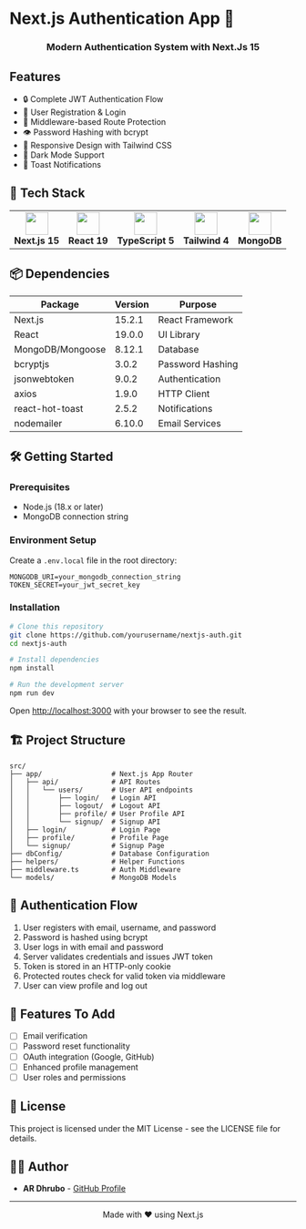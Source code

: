 # Next.js Authentication App  🔐

<div align="center">
  <h3>Modern Authentication System with Next.Js 15</h3>
</div>

## Features

- 🔒 Complete JWT Authentication Flow
- 👤 User Registration & Login
- 🔄 Middleware-based Route Protection
- 👁️ Password Hashing with bcrypt
- 📱 Responsive Design with Tailwind CSS
- 🌙 Dark Mode Support
- 🍞 Toast Notifications

## 🚀 Tech Stack

<table>
  <tr>
    <td align="center">
      <img src="https://cdn.worldvectorlogo.com/logos/next-js.svg" width="40" height="40"/><br />
      <b>Next.js 15</b>
    </td>
    <td align="center">
      <img src="https://cdn.worldvectorlogo.com/logos/react-2.svg" width="40" height="40"/><br />
      <b>React 19</b>
    </td>
    <td align="center">
      <img src="https://cdn.worldvectorlogo.com/logos/typescript.svg" width="40" height="40"/><br />
      <b>TypeScript 5</b>
    </td>
    <td align="center">
      <img src="https://cdn.worldvectorlogo.com/logos/tailwind-css-2.svg" width="40" height="40"/><br />
      <b>Tailwind 4</b>
    </td>
    <td align="center">
      <img src="https://cdn.worldvectorlogo.com/logos/mongodb-icon-1.svg" width="40" height="40"/><br />
      <b>MongoDB</b>
    </td>
  </tr>
</table>

## 📦 Dependencies

| Package | Version | Purpose |
|---------|---------|---------|
| Next.js | 15.2.1 | React Framework |
| React | 19.0.0 | UI Library |
| MongoDB/Mongoose | 8.12.1 | Database |
| bcryptjs | 3.0.2 | Password Hashing |
| jsonwebtoken | 9.0.2 | Authentication |
| axios | 1.9.0 | HTTP Client |
| react-hot-toast | 2.5.2 | Notifications |
| nodemailer | 6.10.0 | Email Services |

## 🛠️ Getting Started

### Prerequisites

- Node.js (18.x or later)
- MongoDB connection string

### Environment Setup

Create a `.env.local` file in the root directory:

```
MONGODB_URI=your_mongodb_connection_string
TOKEN_SECRET=your_jwt_secret_key
```

### Installation

```bash
# Clone this repository
git clone https://github.com/yourusername/nextjs-auth.git
cd nextjs-auth

# Install dependencies
npm install

# Run the development server
npm run dev
```

Open [http://localhost:3000](http://localhost:3000) with your browser to see the result.

## 🏗️ Project Structure

```
src/
├── app/                 # Next.js App Router
│   ├── api/             # API Routes
│   │   └── users/       # User API endpoints
│   │       ├── login/   # Login API
│   │       ├── logout/  # Logout API
│   │       ├── profile/ # User Profile API
│   │       └── signup/  # Signup API
│   ├── login/           # Login Page
│   ├── profile/         # Profile Page
│   └── signup/          # Signup Page
├── dbConfig/            # Database Configuration
├── helpers/             # Helper Functions
├── middleware.ts        # Auth Middleware
└── models/              # MongoDB Models
```

## 🔄 Authentication Flow

1. User registers with email, username, and password
2. Password is hashed using bcrypt
3. User logs in with email and password
4. Server validates credentials and issues JWT token
5. Token is stored in an HTTP-only cookie
6. Protected routes check for valid token via middleware
7. User can view profile and log out


## 🧪 Features To Add

- [ ] Email verification
- [ ] Password reset functionality
- [ ] OAuth integration (Google, GitHub)
- [ ] Enhanced profile management
- [ ] User roles and permissions

## 📄 License

This project is licensed under the MIT License - see the LICENSE file for details.

## 👨‍💻 Author

- **AR Dhrubo** - [GitHub Profile](https://github.com/ardhrubo)

---

<div align="center">
  <p>Made with ❤️ using Next.js</p>
</div>
